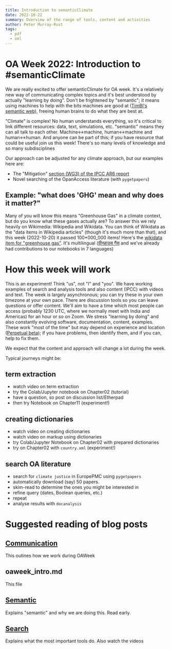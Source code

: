 ```yaml
---
title: Introduction to semanticClimate
date: 2022-10-22
summary: Overview of the range of tools, content and activities 
author: Peter Murray-Rust
tags:
  - pdf
  - xml
---
```


# OA Week 2022: Introduction to #semanticClimate

We are really excited to offer semanticClimate for OA week. It's a relatively new way of communicating complex topics and 
it's best understood by actually "learning by doing". Don't be frightened by "semantic"; it means using machines to help
with the bits machines are good at ([TimBl's semantic web](https://en.wikipedia.org/wiki/Semantic_Web)), freeing human brains to do what they are best at.

"Climate" is complex! No human understands everything, so it's critical to link different resources: data, text, simulations, etc. "semantic" means they can all talk to each other. Machine<->machine, human<->machine and human<->human. And anyone can be part of this; if you have resource that could be useful join us this week! There's so many levels of knowledge and so many subdisciplines

Our approach can be adjusted for any climate approach, but our examples here are:

- The "Mitigation" [section (WG3) of the IPCC AR6 report](https://www.ipcc.ch/report/ar6/wg3/)
- Novel searching of the OpanAccess literature (with `pygetpapers`)

## Example: "what does 'GHG' mean and why does it matter?"

Many of you will know this means "Greenhouse Gas" in a climate context, but do you know what these gases actually are?
To answer this we rely heavily on Wikimedia: Wikipedia and Wikidata. You can think of Wikidata as the "data items in Wikipedia articles" (though it's much more than that), and this week (2022-10-20) it passed 100*000_000 items! Here's the [wikidata item for "greenhouse gas"](https://www.wikidata.org/wiki/Q167336). It's multilingual ([ग्रीनहाउस गैस](https://hi.wikipedia.org/wiki/%E0%A4%97%E0%A5%8D%E0%A4%B0%E0%A5%80%E0%A4%A8%E0%A4%B9%E0%A4%BE%E0%A4%89%E0%A4%B8*%E0%A4%97%E0%A5%88%E0%A4%B8) and we've already had contributions to our notebooks in 7 languages)

# How this week will work

This is an experiment! Think "us", not "I" and "you". We have working examples of search and analysis tools and also content (IPCC) with videos and text. The week is largely asynchronous; you can try these in your own timezone at your own pace. There are discussion tools so you can leave questions or offer content. We'll aim to have a time which most people can access (probably 1230 UTC, where we normally meet with India and Americas) for an hour or so on Zoom. We stress "learning by doing" and also constantly evolving software, documentation, content, examples. These work "most of the time" but may depend on experience and location ([Perpetual beta](https://en.wikipedia.org/wiki/Perpetual_beta)); if you have problems, then identify them, and if you can, help to fix them.

We expect that the content and approach will change a lot during the week.

Typical journeys might be:

## term extraction

- watch video on term extraction
- try the Colab/Jupyter notebook on Chapter02 (tutorial)
- have a question, so post on discussion list/Etherpad
- then try Notebook on Chapter11 (experiment!)

## creating dictionaries

- watch video on creating dictionaries
- watch video on markup using dictionaries
- try Colab/Jupyter Notebook on Chapter02 with prepared dictionaries
- try on Chapter02 with `country.xml` (experiment!)

## search OA literature

- search for `climate justice` in EuropePMC using `pygetpapers`
- automatically download (say) 50 papers.
- skim-read to determine the ones you might be interested in
- refine query (dates, Boolean queries, etc.)
- repeat
- analyse results with `docanalysis`

# Suggested reading of blog posts

## [Communication](oaweek_communication.md)

This outines how we work during OAWeek

## oaweek_intro.md

This file

## [Semantic](./oaweek_semantic.md)

Explains "semantic" and why we are doing this. Read early.

## [Search](./oaweek_search.md)

Explains what the most important tools do. Also watch the videos



